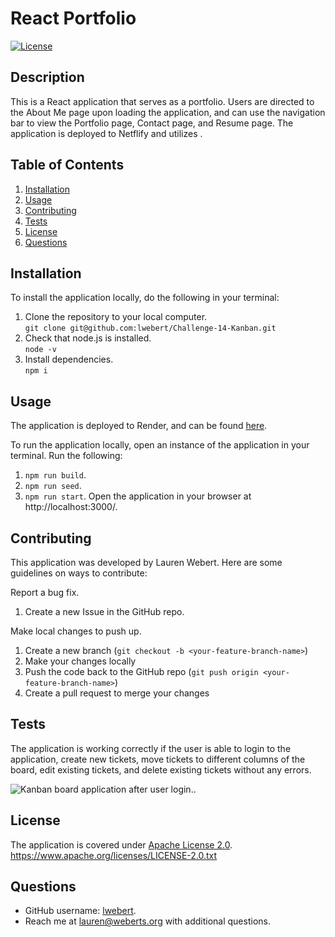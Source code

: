 # React Portfolio

[![License](https://img.shields.io/badge/License-Apache_2.0-blue.svg)](https://opensource.org/licenses/Apache-2.0)

## Description
This is a React application that serves as a portfolio. Users are directed to the About Me page upon loading the application, and can use the navigation bar to view the Portfolio page, Contact page, and Resume page. The application is deployed to Netflify and utilizes .


## Table of Contents
1. [Installation](#installation)
2. [Usage](#usage)
3. [Contributing](#contributing)
4. [Tests](#tests)
5. [License](#license)
6. [Questions](#questions)


## Installation
To install the application locally, do the following in your terminal:

1. Clone the repository to your local computer.  
   `git clone git@github.com:lwebert/Challenge-14-Kanban.git`
2. Check that node.js is installed.  
   `node -v`
3. Install dependencies.  
   `npm i`

## Usage
The application is deployed to Render, and can be found [here](https://challenge-14-kanban.onrender.com/).


To run the application locally, open an instance of the application in your terminal. 
Run the following:
1. `npm run build`.
2. `npm run seed`.
3. `npm run start`. Open the application in your browser at http://localhost:3000/.


## Contributing
This application was developed by Lauren Webert. Here are some guidelines on ways to contribute:

Report a bug fix.

1. Create a new Issue in the GitHub repo.

Make local changes to push up.

1. Create a new branch (`git checkout -b <your-feature-branch-name>`)
2. Make your changes locally
3. Push the code back to the GitHub repo (`git push origin <your-feature-branch-name>`)
4. Create a pull request to merge your changes

## Tests
The application is working correctly if the user is able to login to the application, create new tickets, move tickets to different columns of the board, edit existing tickets, and delete existing tickets without any errors.

![Kanban board application after user login.](./assets/KanbanApplication.jpg).

## License
The application is covered under [Apache License 2.0](https://www.apache.org/licenses/LICENSE-2.0.txt).   
https://www.apache.org/licenses/LICENSE-2.0.txt


## Questions
- GitHub username: [lwebert](https://github.com/lwebert).
- Reach me at [lauren@weberts.org](lauren@weberts.org) with additional questions.
